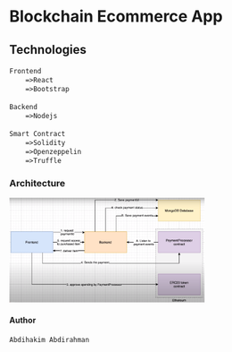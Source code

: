 # Blockchain Ecommerce App

## Technologies
    Frontend
        =>React
        =>Bootstrap
    
    Backend
        =>Nodejs

    Smart Contract
        =>Solidity
        =>Openzeppelin
        =>Truffle


### Architecture
<img src="/images/flowchart.png" alt="img" width="350" title="architecture">

#### Author
    Abdihakim Abdirahman

